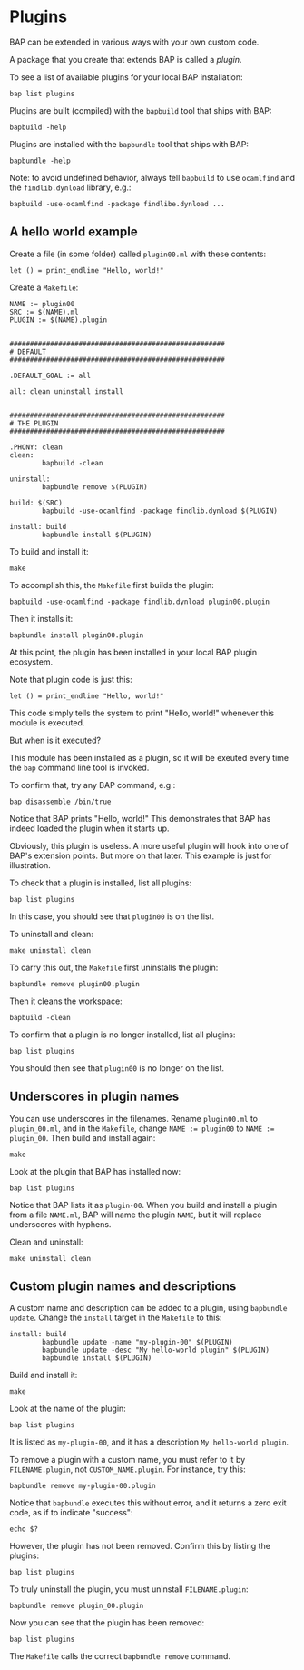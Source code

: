 # Plugins

BAP can be extended in various ways with your own custom code.

A package that you create that extends BAP is called a *plugin*. 

To see a list of available plugins for your local BAP installation:

```
bap list plugins
```

Plugins are built (compiled) with the `bapbuild` tool that ships with BAP:

```
bapbuild -help
```

Plugins are installed with the `bapbundle` tool that ships with BAP:

```
bapbundle -help
```

Note: to avoid undefined behavior, always tell `bapbuild` to use `ocamlfind` and the `findlib.dynload` library, e.g.:

```
bapbuild -use-ocamlfind -package findlibe.dynload ...
```


## A hello world example

Create a file (in some folder) called `plugin00.ml` with these contents:

```
let () = print_endline "Hello, world!"
```

Create a `Makefile`:

```
NAME := plugin00
SRC := $(NAME).ml
PLUGIN := $(NAME).plugin


#####################################################
# DEFAULT
#####################################################

.DEFAULT_GOAL := all

all: clean uninstall install


#####################################################
# THE PLUGIN
#####################################################

.PHONY: clean
clean:
        bapbuild -clean

uninstall:
        bapbundle remove $(PLUGIN)

build: $(SRC)
        bapbuild -use-ocamlfind -package findlib.dynload $(PLUGIN)

install: build
        bapbundle install $(PLUGIN)

```

To build and install it:

```
make
```

To accomplish this, the `Makefile` first builds the plugin:

```
bapbuild -use-ocamlfind -package findlib.dynload plugin00.plugin
```

Then it installs it:

```
bapbundle install plugin00.plugin
```

At this point, the plugin has been installed in your local BAP plugin ecosystem.

Note that plugin code is just this:

```
let () = print_endline "Hello, world!"
```

This code simply tells the system to print "Hello, world!" whenever this module is executed.

But when is it executed? 

This module has been installed as a plugin, so it will be exeuted every time the `bap` command line tool is invoked. 

To confirm that, try any BAP command, e.g.:

```
bap disassemble /bin/true
```

Notice that BAP prints "Hello, world!" This demonstrates that BAP has indeed loaded the plugin when it starts up.

Obviously, this plugin is useless. A more useful plugin will hook into one of BAP's extension points. But more on that later. This example is just for illustration.

To check that a plugin is installed, list all plugins:

```
bap list plugins
```

In this case, you should see that `plugin00` is on the list.

To uninstall and clean:

```
make uninstall clean
```

To carry this out, the `Makefile` first uninstalls the plugin:

```
bapbundle remove plugin00.plugin
``` 

Then it cleans the workspace:

```
bapbuild -clean
```

To confirm that a plugin is no longer installed, list all plugins:

```
bap list plugins
```

You should then see that `plugin00` is no longer on the list.


## Underscores in plugin names

You can use underscores in the filenames. Rename `plugin00.ml` to `plugin_00.ml`, and in the `Makefile`, change `NAME := plugin00` to `NAME := plugin_00`. Then build and install again:

```
make
```

Look at the plugin that BAP has installed now:

```
bap list plugins
```

Notice that BAP lists it as `plugin-00`. When you build and install a plugin from a file `NAME.ml`, BAP will name the plugin `NAME`, but it will replace underscores with hyphens.

Clean and uninstall:

```
make uninstall clean
```

## Custom plugin names and descriptions

A custom name and description can be added to a plugin, using `bapbundle update`. Change the `install` target in the `Makefile` to this:

```
install: build
        bapbundle update -name "my-plugin-00" $(PLUGIN)
        bapbundle update -desc "My hello-world plugin" $(PLUGIN)
        bapbundle install $(PLUGIN)
```

Build and install it:

```
make
```

Look at the name of the plugin:

```
bap list plugins
```

It is listed as `my-plugin-00`, and it has a description `My hello-world plugin`.

To remove a plugin with a custom name, you must refer to it by `FILENAME.plugin`, not `CUSTOM_NAME.plugin`. For instance, try this:

```
bapbundle remove my-plugin-00.plugin
```

Notice that `bapbundle` executes this without error, and it returns a zero exit code, as if to indicate "success":

```
echo $?
```

However, the plugin has not been removed. Confirm this by listing the plugins:

```
bap list plugins
```

To truly uninstall the plugin, you must uninstall `FILENAME.plugin`:

```
bapbundle remove plugin_00.plugin
```

Now you can see that the plugin has been removed:

```
bap list plugins
```

The `Makefile` calls the correct `bapbundle remove` command.
